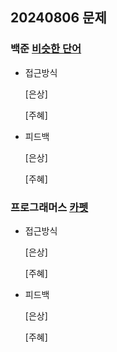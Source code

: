 ## 20240806 문제

### 백준 [비슷한 단어](https://xn--acmicpc-ny1a.net/problem/2607)

- 접근방식

  [은상]
  
  [주혜] 
  

- 피드백

  [은상]
  
  [주혜]


### 프로그래머스 [카펫](https://school.programmers.co.kr/learn/courses/30/lessons/42842)

- 접근방식

  [은상]

  [주혜]
  
- 피드백

  [은상]
  
  [주혜]
  
  
